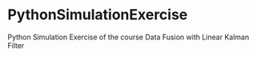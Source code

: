 # PythonSimulationExercise
Python Simulation Exercise of the course Data Fusion with Linear Kalman Filter


